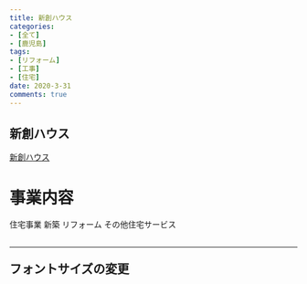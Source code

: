 ```yaml
---
title: 新創ハウス
categories:
- [全て]
- [鹿児島]
tags:
- [リフォーム]
- [工事]
- [住宅]
date: 2020-3-31
comments: true
---
```

<!-- ここから記事を書く -->
## 新創ハウス
[新創ハウス](https://shinsou-kagoshima.com/)
# 事業内容
住宅事業
新築
リフォーム
その他住宅サービス
<html>
    <body>
        <h2><HR>フォントサイズの変更</HR></h2>
    </body>
</html>







